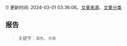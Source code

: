 :alarm_clock: 更新时间: 2024-03-01 03:36:06。[文章来源](/README.md)、[文章分类](/TAGS.md)

## 报告


> 关键字：`报告`、`月报`



